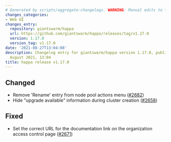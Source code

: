 ```yaml
---
# Generated by scripts/aggregate-changelogs. WARNING: Manual edits to this files will be overwritten.
changes_categories:
- Web UI
changes_entry:
  repository: giantswarm/happa
  url: https://github.com/giantswarm/happa/releases/tag/v1.17.0
  version: 1.17.0
  version_tag: v1.17.0
date: '2021-08-27T13:04:08'
description: Changelog entry for giantswarm/happa version 1.17.0, published on 27
  August 2021, 13:04
title: happa release v1.17.0
---
```


## Changed

- Remove 'Rename' entry from node pool actions menu ([#2682](https://github.com/giantswarm/happa/pull/2682))
- Hide "upgrade available" information during cluster creation ([#2658](https://github.com/giantswarm/happa/pull/2658))

## Fixed

- Set the correct URL for the documentation link on the organization access control page ([#2671](https://github.com/giantswarm/happa/pull/2671))

